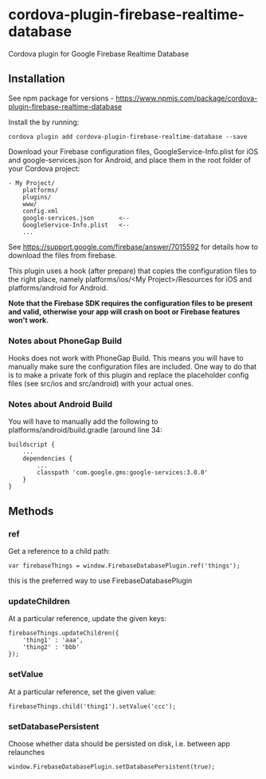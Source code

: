 # cordova-plugin-firebase-realtime-database
Cordova plugin for Google Firebase Realtime Database

## Installation
See npm package for versions - https://www.npmjs.com/package/cordova-plugin-firebase-realtime-database

Install the by running:
```
cordova plugin add cordova-plugin-firebase-realtime-database --save
```
Download your Firebase configuration files, GoogleService-Info.plist for iOS and google-services.json for Android, and place them in the root folder of your Cordova project:

```
- My Project/
    platforms/
    plugins/
    www/
    config.xml
    google-services.json       <--
    GoogleService-Info.plist   <--
    ...
```

See https://support.google.com/firebase/answer/7015592 for details how to download the files from firebase.

This plugin uses a hook (after prepare) that copies the configuration files to the right place, namely platforms/ios/\<My Project\>/Resources for iOS and platforms/android for Android.

**Note that the Firebase SDK requires the configuration files to be present and valid, otherwise your app will crash on boot or Firebase features won't work.**

### Notes about PhoneGap Build

Hooks does not work with PhoneGap Build. This means you will have to manually make sure the configuration files are included. One way to do that is to make a private fork of this plugin and replace the placeholder config files (see src/ios and src/android) with your actual ones.

### Notes about Android Build

You will have to manually add the following to platforms/android/build.gradle (around line 34:
```
buildscript {
	...
	dependencies { 
		...
		classpath 'com.google.gms:google-services:3.0.0'
	}
}
````

## Methods

### ref

Get a reference to a child path:
```
var firebaseThings = window.FirebaseDatabasePlugin.ref('things');
```
this is the preferred way to use FirebaseDatabasePlugin

### updateChildren

At a particular reference, update the given keys:
```
firebaseThings.updateChildren({
    'thing1' : 'aaa',
    'thing2' : 'bbb'
});
```

### setValue

At a particular reference, set the given value:
```
firebaseThings.child('thing1').setValue('ccc');
```

### setDatabasePersistent

Choose whether data should be persisted on disk, i.e. between app relaunches
```
window.FirebaseDatabasePlugin.setDatabasePersistent(true);
```

